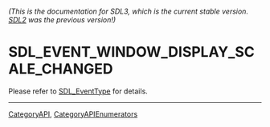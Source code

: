 ###### (This is the documentation for SDL3, which is the current stable version. [SDL2](https://wiki.libsdl.org/SDL2/) was the previous version!)
# SDL_EVENT_WINDOW_DISPLAY_SCALE_CHANGED

Please refer to [SDL_EventType](SDL_EventType) for details.

----
[CategoryAPI](CategoryAPI), [CategoryAPIEnumerators](CategoryAPIEnumerators)

